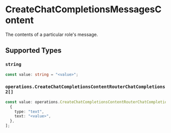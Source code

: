 # CreateChatCompletionsMessagesContent

The contents of a particular role's message.


## Supported Types

### `string`

```typescript
const value: string = "<value>";
```

### `operations.CreateChatCompletionsContentRouterChatCompletions2[]`

```typescript
const value: operations.CreateChatCompletionsContentRouterChatCompletions2[] = [
  {
    type: "text",
    text: "<value>",
  },
];
```

